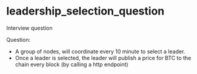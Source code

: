 # leadership_selection_question
Interview question

Question:

- A group of nodes, will coordinate every 10 minute to select a leader.
- Once a leader is selected, the leader will publish a price for BTC to the chain every block (by calling a http endpoint)

